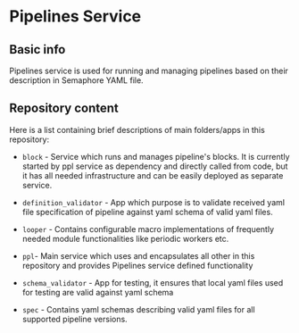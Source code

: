 # Pipelines Service

## Basic info

Pipelines service is used for running and managing pipelines based on their description in Semaphore YAML file.


## Repository content

Here is a list containing brief descriptions of main folders/apps in this repository:

- `block` - Service which runs and manages pipeline's blocks. It is currently started by ppl service as dependency and directly called from code, but it has all needed infrastructure and can be easily deployed as separate service.

- `definition_validator` - App which purpose is to validate received yaml file specification of pipeline against yaml schema of valid yaml files.

- `looper` - Contains configurable macro implementations of frequently needed module functionalities like periodic workers etc.

- `ppl`- Main service which uses and encapsulates all other in this repository and provides Pipelines service defined functionality

- `schema_validator` - App for testing, it ensures that local yaml files used for testing are valid against yaml schema

- `spec` - Contains yaml schemas describing valid yaml files for all supported pipeline versions.
